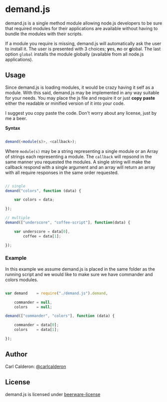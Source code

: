 # demand.js

demand.js is a single method module allowing node.js developers to be sure
that required modules for their applications are available without having to
bundle the modules with their scripts.

If a module you require is missing, demand.js will automatically ask the user to install it. The user is presented with 3 choices; **y**es, **n**o or **g**lobal. The last option `global` installs the module globally (available from all node.js applications).

## Usage

Since demand.js is loading modules, it would be crazy having it self as a
module. With this said, demand.js may be implemented in any way suitable for
your needs. You may place the js file and require it or just **copy paste** either
the readable or minified version of it into your code.

I suggest you copy paste the code. Don't worry about any license, just by me a beer.

**Syntax**

```javascript

demand(<module(s)>, <callback>);

```

Where `module(s)` may be a string representing a single module or an Array of strings each representing a module. The `callback` will repsond in the same manner you requested the modules. A single string will make the callback respond with a single argument and an array will return an array with all require responses in the same order requested.

```javascript

// single
demand("colors", function (data) {

	var colors = data;

});

// multiple
demand(["underscore", "coffee-script"], function(data) {

	var underscore = data[0],
		coffee = data[1];

});

```

### Example

In this example we assume demand.js is placed in the same folder as the running
script and we would like to make sure we have commander and colors modules.

```javascript

var demand    = require("./demand.js").demand,

    commander = null,
    colors    = null;

demand(["commander", "colors"], function (data) {

    commander = data[0];
    colors    = data[1];

});
```

## Author

Carl Calderon: [@carlcalderon][twitter]

## License

demand.js is licensed under [beerware-license][beer]

[twitter]:https://twitter.com/carlcalderon
[beer]:http://en.wikipedia.org/wiki/Beerware

